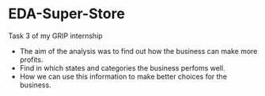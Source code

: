 # EDA-Super-Store
Task 3 of my GRIP internship
- The aim of the analysis was to find out how the business can make more profits. 
- Find in which states and categories the business perfoms well. 
- How we can use this information to make better choices for the business. 
